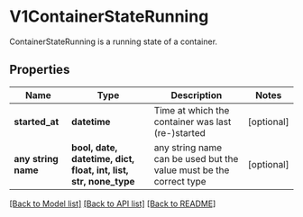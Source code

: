 # V1ContainerStateRunning

ContainerStateRunning is a running state of a container.

## Properties
Name | Type | Description | Notes
------------ | ------------- | ------------- | -------------
**started_at** | **datetime** | Time at which the container was last (re-)started | [optional] 
**any string name** | **bool, date, datetime, dict, float, int, list, str, none_type** | any string name can be used but the value must be the correct type | [optional]

[[Back to Model list]](../README.md#documentation-for-models) [[Back to API list]](../README.md#documentation-for-api-endpoints) [[Back to README]](../README.md)


